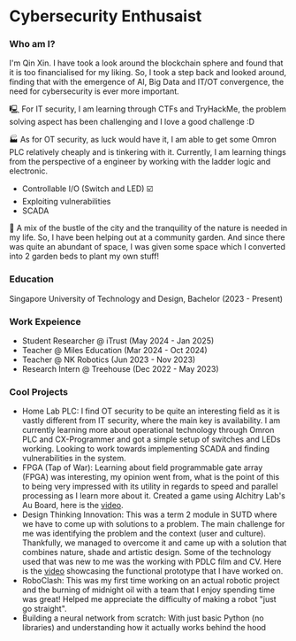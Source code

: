 # Cybersecurity Enthusaist

### Who am I?
I'm Qin Xin. I have took a look around the blockchain sphere and found that it is too financialised for my liking. So, I took a step back and looked around, finding that with the emergence of AI, Big Data and IT/OT convergence, the need for cybersecurity is ever more important.

🖳 For IT security, I am learning through CTFs and TryHackMe, the problem solving aspect has been challenging and I love a good challenge :D

🏭 As for OT security, as luck would have it, I am able to get some Omron PLC relatively cheaply and is tinkering with it. Currently, I am learning things from the perspective of a engineer by working with the ladder logic and electronic. 
- Controllable I/O (Switch and LED) ☑️
- Exploiting vulnerabilities 
- SCADA

🏡 A mix of the bustle of the city and the tranquility of the nature is needed in my life. So, I have been helping out at a community garden. And since there was quite an abundant of space, I was given some space which I converted into 2 garden beds to plant my own stuff!

### Education
Singapore University of Technology and Design, Bachelor (2023 - Present)

### Work Expeience
- Student Researcher @ iTrust (May 2024 - Jan 2025)
- Teacher @ Miles Education (Mar 2024 - Oct 2024)
- Teacher @ NK Robotics (Jun 2023 - Nov 2023)
- Research Intern @ Treehouse (Dec 2022 - May 2023)

### Cool Projects
- Home Lab PLC: I find OT security to be quite an interesting field as it is vastly different from IT security, where the main key is availability. I am currently learning more about operational technology through Omron PLC and CX-Programmer and got a simple setup of switches and LEDs working. Looking to work towards implementing SCADA and finding vulnerabilities in the system.
- FPGA (Tap of War): Learning about field programmable gate array (FPGA) was interesting, my opinion went from, what is the point of this to being very impressed with its utility in regards to speed and parallel processing as I learn more about it. Created a game using Alchitry Lab's Au Board, here is the [video](https://www.youtube.com/watch?v=6tsm4qkcwFQ).
- Design Thinking Innovation: This was a term 2 module in SUTD where we have to come up with solutions to a problem. The main challenge for me was identifying the problem and the context (user and culture). Thankfully, we managed to overcome it and came up with a solution that combines nature, shade and artistic design. Some of the technology used that was new to me was the working with PDLC film and CV. Here is the [video](https://youtu.be/yA7ak7VMIGc) showcasing the functional prototype that I have worked on.
- RoboClash: This was my first time working on an actual robotic project and the burning of midnight oil with a team that I enjoy spending time was great! Helped me appreciate the difficulty of making a robot "just go straight".
- Building a neural network from scratch: With just basic Python (no libraries) and understanding how it actually works behind the hood
